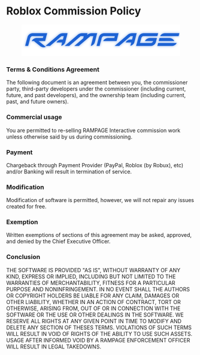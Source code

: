 # Roblox Commission Policy

<figure><img src="../.gitbook/assets/Brand_Blue.png" alt=""><figcaption></figcaption></figure>

### Terms & Conditions Agreement

The following document is an agreement between you, the commissioner party, third-party developers under the commissioner (including current, future, and past developers), and the ownership team (including current, past, and future owners).

### Commercial usage

You are permitted to re-selling RAMPAGE Interactive commission work unless otherwise said by us during commissioning.

### Payment

Chargeback through Payment Provider (PayPal, Roblox (by Robux), etc) and/or Banking will result in termination of service.

### Modification

Modification of software is permitted, however, we will not repair any issues created for free.

### Exemption

Written exemptions of sections of this agreement may be asked, approved, and denied by the Chief Executive Officer.

### Conclusion

THE SOFTWARE IS PROVIDED "AS IS", WITHOUT WARRANTY OF ANY KIND, EXPRESS OR IMPLIED, INCLUDING BUT NOT LIMITED TO THE WARRANTIES OF MERCHANTABILITY, FITNESS FOR A PARTICULAR PURPOSE AND NONINFRINGEMENT. IN NO EVENT SHALL THE AUTHORS OR COPYRIGHT HOLDERS BE LIABLE FOR ANY CLAIM, DAMAGES OR OTHER LIABILITY, WHETHER IN AN ACTION OF CONTRACT, TORT OR OTHERWISE, ARISING FROM, OUT OF OR IN CONNECTION WITH THE SOFTWARE OR THE USE OR OTHER DEALINGS IN THE SOFTWARE. WE RESERVE ALL RIGHTS AT ANY GIVEN POINT IN TIME TO MODIFY AND DELETE ANY SECTION OF THESES TERMS. VIOLATIONS OF SUCH TERMS WILL RESULT IN VOID OF RIGHTS OF THE ABILITY TO USE SUCH ASSETS. USAGE AFTER INFORMED VOID BY A RAMPAGE ENFORCEMENT OFFICER WILL RESULT IN LEGAL TAKEDOWNS.

&#x20;
